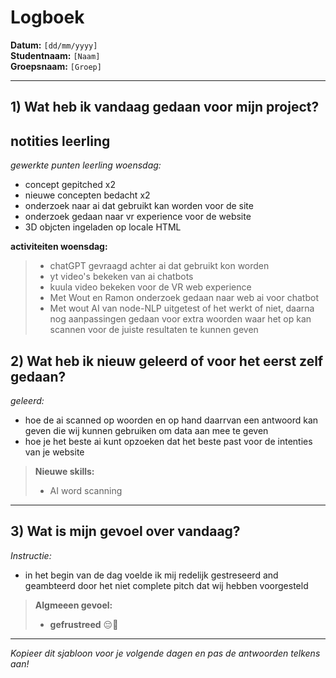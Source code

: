 # Logboek

**Datum:** `[dd/mm/yyyy]`  
**Studentnaam:** `[Naam]`  
**Groepsnaam:** `[Groep]`

---

## 1) Wat heb ik vandaag gedaan voor mijn project?

## notities leerling
*gewerkte punten leerling woensdag:*
- concept gepitched x2
- nieuwe concepten bedacht x2
- onderzoek naar ai dat gebruikt kan worden voor de site
- onderzoek gedaan naar vr experience voor de website
- 3D objcten ingeladen op locale HTML

**activiteiten woensdag:**
> - chatGPT gevraagd achter ai dat gebruikt kon worden
> - yt video's bekeken van ai chatbots
> - kuula video bekeken voor de VR web experience
> - Met Wout en Ramon onderzoek gedaan naar web ai voor chatbot
> - Met wout AI van node-NLP uitgetest of het werkt of niet, daarna nog aanpassingen gedaan voor extra woorden waar het op kan scannen voor de juiste resultaten te kunnen geven



## 2) Wat heb ik nieuw geleerd of voor het eerst zelf gedaan?

*geleerd:*  
- hoe de ai scanned op woorden en op hand daarrvan een antwoord kan geven die wij kunnen gebruiken om data aan mee te geven
- hoe je het beste ai kunt opzoeken dat het beste past voor de intenties van je website


> **Nieuwe skills:**  
> - AI word scanning

---

## 3) Wat is mijn gevoel over vandaag?

*Instructie:*  
- in het begin van de dag voelde ik mij redelijk gestreseerd and geambteerd door het niet complete pitch dat wij hebben voorgesteld


> **Algmeeen gevoel:**  
> - **gefrustreed** 😔🥶

---

*Kopieer dit sjabloon voor je volgende dagen en pas de antwoorden telkens aan!*
